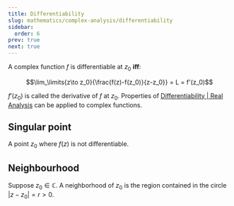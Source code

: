 ```yaml
---
title: Differentiability
slug: mathematics/complex-analysis/differentiability
sidebar:
  order: 6
prev: true
next: true
---
```


A complex function $f$ is differentiable at $z_0$ **iff**:

```math
\lim_\limits{z\to z_0}{\frac{f(z)-f(z_0)}{z-z_0}} = L = f'(z_0)
```

$f'(z_0)$ is called the derivative of $f$ at $z_0$. Properties of
[Differentiability | Real Analysis](/mathematics/real-analysis/differentiability/)
can be applied to complex functions.

## Singular point

A point $z_0$ where $f(z)$ is not differentiable.

## Neighbourhood

Suppose $z_0 \in \mathbb{C}$. A neighborhood of $z_0$ is the region contained in
the circle $|z − z_0| = r \gt 0$.
